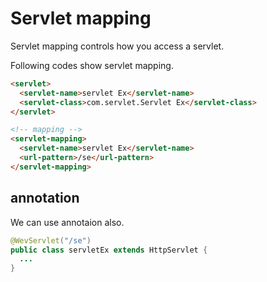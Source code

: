 # Servlet mapping

Servlet mapping controls how you access a servlet.

Following codes show servlet mapping.

```html
<servlet>
  <servlet-name>servlet Ex</servlet-name>
  <servlet-class>com.servlet.Servlet Ex</servlet-class>
</servlet>

<!-- mapping -->
<servlet-mapping>
  <servlet-name>servlet Ex</servlet-name>
  <url-pattern>/se</url-pattern>
</servlet-mapping>
```

## annotation

We can use annotaion also.

```java
@WevServlet("/se")
public class servletEx extends HttpServlet {
  ...
}
```